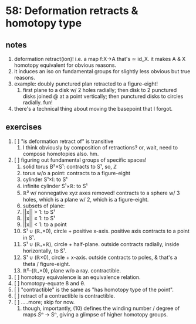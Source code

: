 # 58: Deformation retracts & homotopy type

## notes
1. deformation retract(ion)! i.e. a map f:X→A that's ≃ id_X. it makes A & X homotopy equivalent for obvious reasons.
2. it induces an iso on fundamental groups for slightly less obvious but true reasons.
3. example: doubly punctured plan retracted to a figure-eight!
    1. first plane to a disk w/ 2 holes radially; then disk to 2 punctured disks joined @ at a point vertically; then punctured disks to circles radially. fun!
4. there's a technical thing about moving the basepoint that I forgot.
## exercises
1. [ ] "is deformation retract of" is transitive
    1. I think obviously by composition of retractions? or, wait, need to compose homotopies also. hm.
2. [ ] figuring out fundamental groups of specific spaces!
    1. solid torus B²×S¹: contracts to S¹, so, ℤ
    2. torus w/o a point: contracts to a figure-eight
    3. cylinder S¹×I: to S¹
    4. infinite cylinder S¹×ℝ: to S¹
    5. ℝ³ w/ nonnegative xyz axes removed! contracts to a sphere w/ 3 holes, which is a plane w/ 2, which is a figure-eight.
    6. subsets of plane:
    7. ||x|| > 1: to S¹
    8. ||x|| ≥ 1: to S¹
    9. ||x|| < 1: to a point
    10. S¹ ∪ (ℝ₊×0), circle + positive x-axis. positive axis contracts to a point in S¹.
    11. S¹ ∪ (ℝ₊×ℝ), circle + half-plane. outside contracts radially, inside horizontally, to S¹.
    12. S¹ ∪ (ℝ×0), circle + x-axis. outside contracts to poles, & that's a theta / figure-eight.
    13. ℝ²–(ℝ₊×0), plane w/o a ray. contractible.
3. [ ] homotopy equivalence is an equivalence relation.
4. [ ] homotopy-equate 8 and θ.
5. [ ] "contractible" is the same as "has homotopy type of the point".
6. [ ] retract of a contractible is contractible.
7. [ ] .....more; skip for now.
    1. though, importantly, (10) defines the winding number / degree of maps *Sⁿ* → Sⁿ, giving a glimpse of higher homotopy groups.
